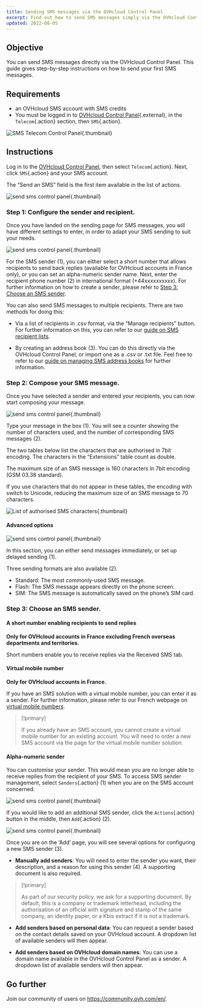 ```yaml
---
title: Sending SMS messages via the OVHcloud Control Panel
excerpt: Find out how to send SMS messages simply via the OVHcloud Control Panel
updated: 2022-08-05
---
```


## Objective

You can send SMS messages directly via the OVHcloud Control Panel. This guide gives step-by-step instructions on how to send your first SMS messages.

## Requirements

- an OVHcloud SMS account with SMS credits
- You must be logged in to [OVHcloud Control Panel](https://www.ovh.com/auth/?action=gotomanager&from=https://www.ovh.co.uk/&ovhSubsidiary=GB){.external}, in the `Telecom`{.action} section, then `SMS`{.action}.

![SMS Telecom Control Panel](https://raw.githubusercontent.com/ovh/docs/master/templates/control-panel/product-selection/telecom/tpl-telecom-03-en-sms.png){.thumbnail}

## Instructions

Log in to the [OVHcloud Control Panel](https://www.ovh.com/auth/?action=gotomanager&from=https://www.ovh.co.uk/&ovhSubsidiary=GB), then select `Telecom`{.action}. Next, click `SMS`{.action} and your SMS account.

The “Send an SMS” field is the first item available in the list of actions.

![send sms control panel](images/sms-send-control-panel01E.png){.thumbnail}

### Step 1: Configure the sender and recipient.

Once you have landed on the sending page for SMS messages, you will have different settings to enter, in order to adapt your SMS sending to suit your needs. 

![send sms control panel](images/sms-send-control-panel02E.png){.thumbnail}

For the SMS sender (1), you can either select a short number that allows recipients to send back replies (available for OVHcloud accounts in France only), or you can set an alpha-numeric sender name.
Next, enter the recipient phone number (2) in international format (+44xxxxxxxxxx).
For further information on how to create a sender, please refer to [Step 3: Choose an SMS sender](./#step-3-choose-an-sms-sender).

You can also send SMS messages to multiple recipients. There are two methods for doing this:

- Via a list of recipients in .csv format, via the “Manage recipients” button.
For further information on this, you can refer to our [guide on SMS recipient lists](/pages/web_cloud/messaging/sms/liste_de_destinataire_sms).

- By creating an address book (3). You can do this directly via the OVHcloud Control Panel, or import one as a .csv or .txt file.
Feel free to refer to our [guide on managing SMS address books](/pages/web_cloud/messaging/sms/gerer_mes_carnets_dadresses_sms) for further information.

### Step 2: Compose your SMS message.

Once you have selected a sender and entered your recipients, you can now start composing your message.

![send sms control panel](images/sms-send-control-panel03E.png){.thumbnail}

Type your message in the box (1). You will see a counter showing the number of characters used, and the number of corresponding SMS messages (2).

The two tables below list the characters that are authorised in 7bit encoding. The characters in the “Extensions” table count as double. 

The maximum size of an SMS message is 160 characters in 7bit encoding (GSM 03.38 standard).

If you use characters that do not appear in these tables, the encoding with switch to Unicode, reducing the maximum size of an SMS message to 70 characters.

![List of authorised SMS characters](images/smsauthorizedcharacters.png){.thumbnail}

#### Advanced options

![send sms control panel](images/sms-send-control-panel-advanced.png){.thumbnail}

In this section, you can either send messages immediately, or set up delayed sending (1).

Three sending formats are also available (2).

- Standard: The most commonly-used SMS message.
- Flash: The SMS message appears directly on the phone screen.
- SIM: The SMS message is automatically saved on the phone’s SIM card.

### Step 3: Choose an SMS sender.

#### A short number enabling recipients to send replies

**Only for OVHcloud accounts in France excluding French overseas departments and territories.**

Short numbers enable you to receive replies via the Received SMS tab.

#### Virtual mobile number

**Only for OVHcloud accounts in France.**

If you have an SMS solution with a virtual mobile number, you can enter it as a sender. For further information, please refer to our French webpage on [virtual mobile numbers](https://www.ovhtelecom.fr/sms/reponse/numeros-virtuels.xml).

> [!primary]
>
>If you already have an SMS account, you cannot create a virtual mobile number for an existing account. You will need to order a new SMS account via the page for the virtual mobile number solution.
>

#### Alpha-numeric sender

You can customise your sender. This would mean you are no longer able to receive replies from the recipient of your SMS. To access SMS sender management, select `Senders`{.action} (1) when you are on the SMS account concerned.

![send sms control panel](images/sms-send-control-panel04E.png){.thumbnail}

If you would like to add an additional SMS sender, click the `Actions`{.action} button in the middle, then `Add`{.action} (2).

![send sms control panel](images/sms-send-control-panel05E.png){.thumbnail}

Once you are on the ‘Add’ page, you will see several options for configuring a new SMS sender (3).

- **Manually add senders**: You will need to enter the sender you want, their description, and a reason for using this sender (4). A supporting document is also required. 

> [!primary]
>
> As part of our security policy, we ask for a supporting document. By default, this is a company or trademark letterhead, including the authorisation of an official with signature and stamp of the same company, an identity paper, or a Kbis extract if it is not a trademark.
>

- **Add senders based on personal data**: You can request a sender based on the contact details saved on your OVHcloud account. A dropdown list of available senders will then appear.

- **Add senders based on OVHcloud domain names**: You can use a domain name available in the OVHcloud Control Panel as a sender. A dropdown list of available senders will then appear.

## Go further

Join our community of users on <https://community.ovh.com/en/>.
